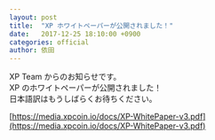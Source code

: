 ```yaml
---
layout: post
title:  "XP ホワイトペーパーが公開されました！"
date:   2017-12-25 18:10:00 +0900
categories: official
author: 依田
---  
```

XP Team からのお知らせです。  
XP のホワイトペーパーが公開されました！  
日本語訳はもうしばらくお待ちください。  

[https://media.xpcoin.io/docs/XP-WhitePaper-v3.pdf](https://media.xpcoin.io/docs/XP-WhitePaper-v3.pdf)  
